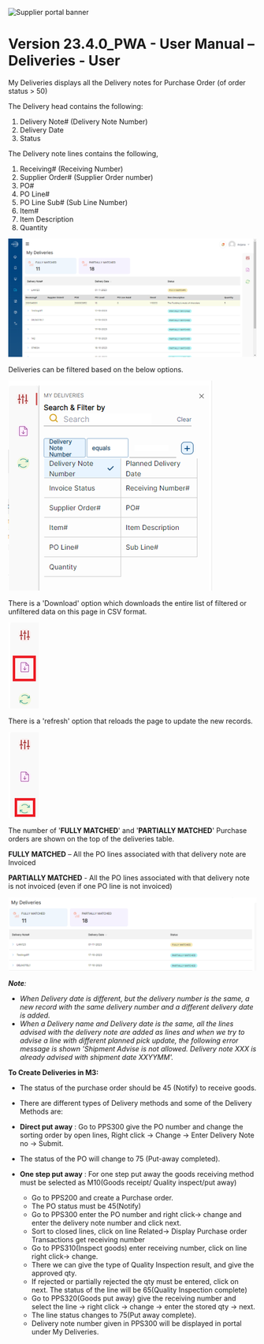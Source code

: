 ![Supplier portal banner](../../../../images/banner-supplier-portal.jpg)

# **Version 23.4.0_PWA - User Manual – Deliveries - User**

My Deliveries displays all the Delivery notes for Purchase Order (of order status \> 50)

The Delivery head contains the following:

1. Delivery Note# (Delivery Note Number)
2. Delivery Date
3. Status

The Delivery note lines contains the following,

1. Receiving# (Receiving Number)
2. Supplier Order# (Supplier Order number)
3. PO#
4. PO Line#
5. PO Line Sub# (Sub Line Number)
6. Item#
7. Item Description
8. Quantity

<kbd>
<img alt="metrics display" src="../../images/pwa/my_deliveries/deliveries.png"> 
</kbd>

Deliveries can be filtered based on the below options.

<kbd>
<img alt="metrics display" src="../../images/pwa/my_deliveries/deliveries_filter_portal.png"> 
</kbd>

There is a 'Download' option which downloads the entire list of filtered or unfiltered data on this page in CSV format.

<kbd>
<img alt="metrics display" src="../../images/pwa/my_deliveries/deliveries_download.png"> 
</kbd>

There is a 'refresh' option that reloads the page to update the new records.

<kbd>
<img alt="metrics display" src="../../images/pwa/my_deliveries/deliveries_refresh.png"> 
</kbd>

The number of '**FULLY MATCHED**' and '**PARTIALLY MATCHED**' Purchase orders are shown on the top of the deliveries table.

**FULLY MATCHED** – All the PO lines associated with that delivery note are Invoiced

**PARTIALLY MATCHED** - All the PO lines associated with that delivery note is not invoiced (even if one PO line is not invoiced)

<kbd>
<img alt="metrics display" src="../../images/pwa/my_deliveries/deliveries_status.png"> 
</kbd>

_**Note**:_

- _When Delivery date is different, but the delivery number is the same, a new record with the same delivery number and a different delivery date is added._
- _When a Delivery name and Delivery date is the same, all the lines advised with the delivery note are added as lines and when we try to advise a line with different planned pick update, the following error message is shown 'Shipment Advise is not allowed. Delivery note XXX is already advised with shipment date XXYYMM'._

**To Create Deliveries in M3:**

- The status of the purchase order should be 45 (Notify) to receive goods.
- There are different types of Delivery methods and some of the Delivery Methods are:

- **Direct put away** : Go to PPS300 give the PO number and change the sorting order by open lines, Right click -\> Change -\> Enter Delivery Note no -\> Submit.
- The status of the PO will change to 75 (Put-away completed).
- **One step put away** : For one step put away the goods receiving method must be selected as M10(Goods receipt/ Quality inspect/put away)
    - Go to PPS200 and create a Purchase order.
    - The PO status must be 45(Notify)
    - Go to PPS300 enter the PO number and right click-\> change and enter the delivery note number and click next.
    - Sort to closed lines, click on line Related-\> Display Purchase order Transactions get receiving number
    - Go to PPS310(Inspect goods) enter receiving number, click on line right click-\> change.
    - There we can give the type of Quality Inspection result, and give the approved qty.
    - If rejected or partially rejected the qty must be entered, click on next. The status of the line will be 65(Quality Inspection complete)
    - Go to PPS320(Goods put away) give the receiving number and select the line -\> right click -\> change -\> enter the stored qty -\> next.
    - The line status changes to 75(Put away complete).
  - Delivery note number given in PPS300 will be displayed in portal under My Deliveries.

